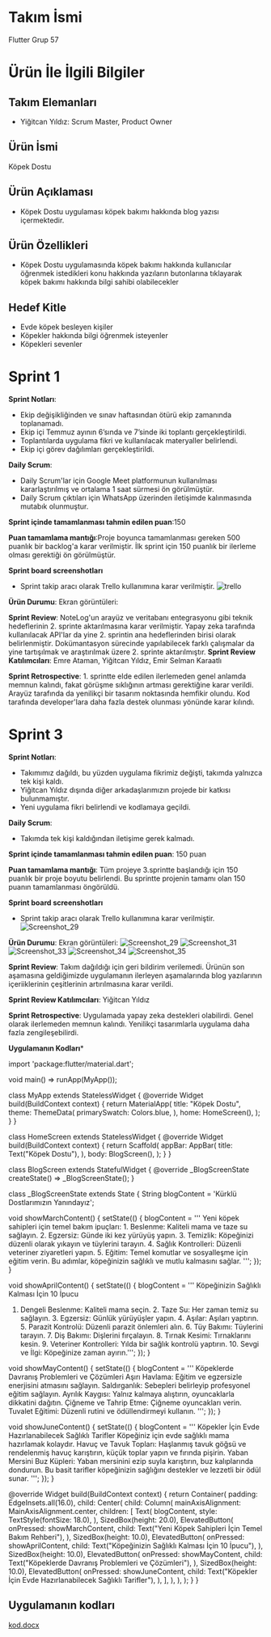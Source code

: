 # **Takım İsmi**

Flutter Grup 57

# Ürün İle İlgili Bilgiler

## Takım Elemanları


- Yiğitcan Yıldız: Scrum Master, Product Owner



## Ürün İsmi

Köpek Dostu

## Ürün Açıklaması

- Köpek Dostu uygulaması köpek bakımı hakkında blog yazısı içermektedir.

## Ürün Özellikleri 

- Köpek Dostu uygulamasında köpek bakımı hakkında kullanıcılar öğrenmek istedikleri konu hakkında yazıların butonlarına tıklayarak köpek bakımı hakkında bilgi sahibi olabilecekler


## Hedef Kitle

- Evde köpek besleyen kişiler
- Köpekler hakkında bilgi öğrenmek isteyenler
- Köpekleri sevenler
# Sprint 1
**Sprint Notları**:
- Ekip değişikliğinden ve sınav haftasından ötürü ekip zamanında toplanamadı.
- Ekip içi Temmuz ayının 6’sında ve 7’sinde iki toplantı gerçekleştirildi.
- Toplantılarda uygulama fikri ve kullanılacak materyaller belirlendi. 
- Ekip içi görev dağılımları gerçekleştirildi.
 
**Daily Scrum**:
- Daily Scrum'lar için Google Meet platformunun kullanılması kararlaştırılmış ve ortalama 1 saat sürmesi ön görülmüştür.
- Daily Scrum çıktıları için WhatsApp üzerinden iletişimde kalınmasında mutabık olunmuştur.

**Sprint içinde tamamlanması tahmin edilen puan**:150

**Puan tamamlama mantığı**:Proje boyunca tamamlanması gereken 500 puanlık bir backlog'a karar verilmiştir. İlk sprint için 150 puanlık bir ilerleme olması gerektiği ön görülmüştür.


**Sprint board screenshotları**
- Sprint takip aracı olarak Trello kullanımına karar verilmiştir.
![trello](https://github.com/SelmanKaraatli/Bootcamp-Grup-57/assets/65602267/a19c3d61-37a2-4e13-bb29-6177c70e7653)


**Ürün Durumu**: Ekran görüntüleri:


**Sprint Review**: NoteLog'un arayüz ve veritabanı entegrasyonu gibi teknik hedeflerinin 2. sprinte aktarılmasına karar verilmiştir. Yapay zeka tarafında kullanılacak API'lar da yine 2. sprintin ana hedeflerinden birisi olarak belirlenmiştir. Dokümantasyon sürecinde yapılabilecek farklı çalışmalar da yine tartışılmak ve araştırılmak üzere 2. sprinte aktarılmıştır.
**Sprint Review Katılımcıları**: Emre Ataman, Yiğitcan Yıldız, Emir Selman Karaatlı

**Sprint Retrospective**: 1. sprintte elde edilen ilerlemeden genel anlamda memnun kalındı, fakat görüşme sıklığının artması gerektiğine karar verildi. Arayüz tarafında da yenilikçi bir tasarım noktasında hemfikir olundu. Kod tarafında developer'lara daha fazla destek olunması yönünde karar kılındı.

# Sprint 3
**Sprint Notları**:
- Takımımız dağıldı, bu yüzden uygulama fikrimiz değişti, takımda yalnızca tek kişi kaldı.
- Yiğitcan Yıldız dışında diğer arkadaşlarımızın projede bir katkısı bulunmamıştır.
- Yeni uygulama fikri belirlendi ve kodlamaya geçildi.

**Daily Scrum**:
- Takımda tek kişi kaldığından iletişime gerek kalmadı.

**Sprint içinde tamamlanması tahmin edilen puan**: 150 puan

**Puan tamamlama mantığı**: Tüm projeye 3.sprintte başlandığı için 150 puanlık bir proje boyutu belirlendi. Bu sprintte projenin tamamı olan 150 puanın tamamlanması öngörüldü.

**Sprint board screenshotları**
- Sprint takip aracı olarak Trello kullanımına karar verilmiştir.
![Screenshot_29](https://github.com/user-attachments/assets/cef23000-a5af-45b1-a2a6-090c97999753)

**Ürün Durumu**: Ekran görüntüleri:
![Screenshot_29](https://github.com/user-attachments/assets/49ef2662-3128-49cc-bf20-509206858c92)
![Screenshot_31](https://github.com/user-attachments/assets/f999e92c-8b3f-42f4-91f1-1e550457370d)
![Screenshot_33](https://github.com/user-attachments/assets/69057463-2310-4e89-9e6d-6358b225bd0e)
![Screenshot_34](https://github.com/user-attachments/assets/98bcfccb-460e-44b2-8f9d-703c5f0dbfb3)
![Screenshot_35](https://github.com/user-attachments/assets/7e929e34-26c8-4056-85b2-72f645b4ea35)

**Sprint Review**: Takım dağıldığı için geri bildirim verilemedi. Ürünün son aşamasına geldiğimizde uygulamanın ilerleyen aşamalarında blog yazılarının içeriiklerinin çeşitlerinin artırılmasına karar verildi.

**Sprint Review Katılımcıları**: Yiğitcan Yıldız

**Sprint Retrospective**: Uygulamada yapay zeka destekleri olabilirdi. Genel olarak ilerlemeden memnun kalındı. Yenilikçi tasarımlarla uygulama daha fazla zengileşebilirdi.

**Uygulamanın Kodları***

import 'package:flutter/material.dart';

void main() => runApp(MyApp());

class MyApp extends StatelessWidget {
  @override
  Widget build(BuildContext context) {
    return MaterialApp(
      title: "Köpek Dostu",
      theme: ThemeData(
        primarySwatch: Colors.blue,
      ),
      home: HomeScreen(),
    );
  }
}

class HomeScreen extends StatelessWidget {
  @override
  Widget build(BuildContext context) {
    return Scaffold(
      appBar: AppBar(
        title: Text("Köpek Dostu"),
      ),
      body: BlogScreen(),
    );
  }
}

class BlogScreen extends StatefulWidget {
  @override
  _BlogScreenState createState() => _BlogScreenState();
}

class _BlogScreenState extends State<BlogScreen> {
  String blogContent = 'Kürklü Dostlarımızın Yanındayız';

  void showMarchContent() {
    setState(() {
      blogContent = '''
Yeni köpek sahipleri için temel bakım ipuçları: 1. Beslenme: Kaliteli mama ve taze su sağlayın. 2. Egzersiz: Günde iki kez yürüyüş yapın. 3. Temizlik: Köpeğinizi düzenli olarak yıkayın ve tüylerini tarayın. 4. Sağlık Kontrolleri: Düzenli veteriner ziyaretleri yapın. 5. Eğitim: Temel komutlar ve sosyalleşme için eğitim verin. Bu adımlar, köpeğinizin sağlıklı ve mutlu kalmasını sağlar.
''';
    });
  }

  void showAprilContent() {
    setState(() {
      blogContent = '''
Köpeğinizin Sağlıklı Kalması İçin 10 İpucu
1. Dengeli Beslenme: Kaliteli mama seçin. 2. Taze Su: Her zaman temiz su sağlayın. 3. Egzersiz: Günlük yürüyüşler yapın. 4. Aşılar: Aşıları yaptırın. 5. Parazit Kontrolü: Düzenli parazit önlemleri alın. 6. Tüy Bakımı: Tüylerini tarayın. 7. Diş Bakımı: Dişlerini fırçalayın. 8. Tırnak Kesimi: Tırnaklarını kesin. 9. Veteriner Kontrolleri: Yılda bir sağlık kontrolü yaptırın. 10. Sevgi ve İlgi: Köpeğinize zaman ayırın.''';
    });
  }

  void showMayContent() {
    setState(() {
      blogContent = '''
Köpeklerde Davranış Problemleri ve Çözümleri
Aşırı Havlama: Eğitim ve egzersizle enerjisini atmasını sağlayın. Saldırganlık: Sebepleri belirleyip profesyonel eğitim sağlayın. Ayrılık Kaygısı: Yalnız kalmaya alıştırın, oyuncaklarla dikkatini dağıtın.
Çiğneme ve Tahrip Etme: Çiğneme oyuncakları verin. Tuvalet Eğitimi: Düzenli rutini ve ödüllendirmeyi kullanın.
''';
    });
  }

  void showJuneContent() {
    setState(() {
      blogContent = '''
Köpekler İçin Evde Hazırlanabilecek Sağlıklı Tarifler
Köpeğiniz için evde sağlıklı mama hazırlamak kolaydır. Havuç ve Tavuk Topları: Haşlanmış tavuk göğsü ve rendelenmiş havuç karıştırın, küçük toplar yapın ve fırında pişirin. Yaban Mersini Buz Küpleri: Yaban mersinini ezip suyla karıştırın, buz kalıplarında dondurun. Bu basit tarifler köpeğinizin sağlığını destekler ve lezzetli bir ödül sunar.
''';
    });
  }

  @override
  Widget build(BuildContext context) {
    return Container(
      padding: EdgeInsets.all(16.0),
      child: Center(
        child: Column(
          mainAxisAlignment: MainAxisAlignment.center,
          children: <Widget>[
            Text(
              blogContent,
              style: TextStyle(fontSize: 18.0),
            ),
            SizedBox(height: 20.0),
            ElevatedButton(
              onPressed: showMarchContent,
              child: Text("Yeni Köpek Sahipleri İçin Temel Bakım Rehberi"),
            ),
            SizedBox(height: 10.0),
            ElevatedButton(
              onPressed: showAprilContent,
              child: Text("Köpeğinizin Sağlıklı Kalması İçin 10 İpucu"),
            ),
            SizedBox(height: 10.0),
            ElevatedButton(
              onPressed: showMayContent,
              child: Text("Köpeklerde Davranış Problemleri ve Çözümleri"),
            ),
            SizedBox(height: 10.0),
            ElevatedButton(
              onPressed: showJuneContent,
              child: Text("Köpekler İçin Evde Hazırlanabilecek Sağlıklı Tarifler"),
            ),
          ],
        ),
      ),
    );
  }
}

## Uygulamanın kodları

[kod.docx](https://github.com/user-attachments/files/16462540/kod.docx)









